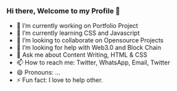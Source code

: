 ### Hi there, Welcome to my Profile 👋

<!-- 
**Talha7447/Talha7447** is a ✨ _special_ ✨ repository because its `README.md` (this file) appears on your GitHub profile.

Here are some ideas to get you started: -->

- 🔭 I’m currently working on Portfolio Project
- 🌱 I’m currently learning CSS and Javascript
- 👯 I’m looking to collaborate on Opensource Projects
- 🤔 I’m looking for help with Web3.0 and Block Chain
- 💬 Ask me about Content Writing, HTML & CSS
- 📫 How to reach me: Twitter, WhatsApp, Email, Twitter
- 😄 Pronouns: ...
- ⚡ Fun fact: I love to help other.

